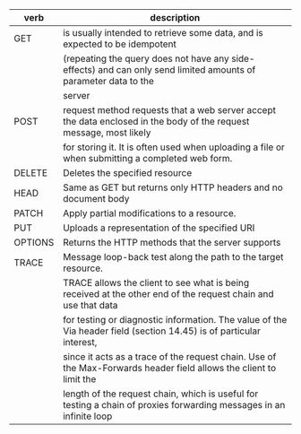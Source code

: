|      verb             |             description
|-----------------------| ------------------------
|      GET              |  is usually intended to retrieve some data, and is expected to be idempotent 
|                       |  (repeating the query does not have any side-effects) and can only send limited amounts of parameter data to the 
|                       |  server 
|      POST             |  request method requests that a web server accept the data enclosed in the body of the request message, most likely  
|                       |  for storing it. It is often used when uploading a file or when submitting a completed web form.
|      DELETE           |  Deletes the specified resource
|      HEAD             |  Same as GET but returns only HTTP headers and no document body
|      PATCH            |  Apply partial modifications to a resource.
|      PUT              |  Uploads a representation of the specified URI
|      OPTIONS          |  Returns the HTTP methods that the server supports
|      TRACE            |  Message loop-back test along the path to the target resource.
|                       |  TRACE allows the client to see what is being received at the other end of the request chain and use that data 
|                       |  for testing or diagnostic information. The value of the Via header field (section 14.45) is of particular interest, 
|                       |  since it acts as a trace of the request chain. Use of the Max-Forwards header field allows the client to limit the 
|                       |  length of the request chain, which is useful for testing a chain of proxies forwarding messages in an infinite loop
